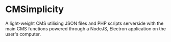 # CMSimplicity
A light-weight CMS utilising JSON files and PHP scripts serverside with the main CMS functions powered through a NodeJS, Electron application on the user's computer.
